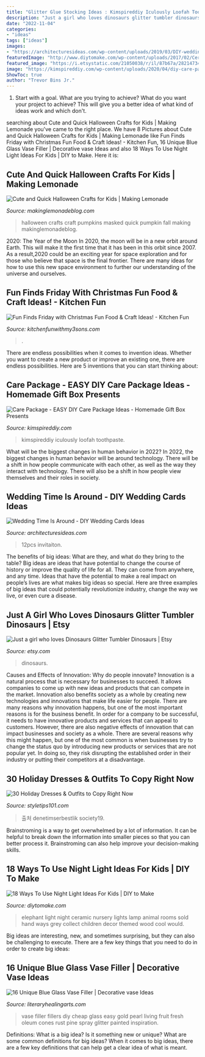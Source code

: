 ```yaml
---
title: "Glitter Glue Stocking Ideas : Kimspireddiy Iculously Loofah Toothpaste"
description: "Just a girl who loves dinosaurs glitter tumbler dinosaurs"
date: "2022-11-04"
categories:
- "ideas"
tags: ["ideas"]
images:
- "https://architecturesideas.com/wp-content/uploads/2019/03/DIY-wedding-cards-ideas-20.jpg"
featuredImage: "http://www.diytomake.com/wp-content/uploads/2017/02/Ceramic-Elephant-Night-Light.jpg"
featured_image: "https://i.etsystatic.com/21050038/r/il/87b67a/2821473442/il_1588xN.2821473442_pp1c.jpg"
image: "https://kimspireddiy.com/wp-content/uploads/2020/04/diy-care-package-red-85.jpg"
ShowToc: true
author: "Trevor Bins Jr."
---
```



1. Start with a goal. What are you trying to achieve? What do you want your project to achieve? This will give you a better idea of what kind of ideas work and which don't. 

	

		
searching about Cute and Quick Halloween Crafts for Kids | Making Lemonade you've came to the right place. We have 8 Pictures about Cute and Quick Halloween Crafts for Kids | Making Lemonade like Fun Finds Friday with Christmas Fun Food &amp; Craft Ideas! - Kitchen Fun, 16 Unique Blue Glass Vase Filler | Decorative vase Ideas and also 18 Ways To Use Night Light Ideas For Kids | DIY to Make. Here it is:
		
    
## Cute And Quick Halloween Crafts For Kids | Making Lemonade

<img loading=lazy src="https://makinglemonadeblog.com/wp-content/uploads/2015/10/kids-halloween-crafts-ideas-masked-no-carve-pumpkin.jpg" onerror="this.onerror=null;this.src='https://tse2.mm.bing.net/th?id=OIP.Kck1h5f9Ui1_BFPE4Klp1wHaLE&amp;pid=15.1';" alt="Cute and Quick Halloween Crafts for Kids | Making Lemonade">

_Source: makinglemonadeblog.com_

>halloween crafts craft pumpkins masked quick pumpkin fall making makinglemonadeblog. 

	

2020: The Year of the Moon
In 2020, the moon will be in a new orbit around Earth. This will make it the first time that it has been in this orbit since 2007. As a result,2020 could be an exciting year for space exploration and for those who believe that space is the final frontier. There are many ideas for how to use this new space environment to further our understanding of the universe and ourselves.

    
## Fun Finds Friday With Christmas Fun Food &amp; Craft Ideas! - Kitchen Fun

<img loading=lazy src="https://kitchenfunwithmy3sons.com/wp-content/uploads/2015/11/fun-finds-friday2.jpg" onerror="this.onerror=null;this.src='https://tse3.mm.bing.net/th?id=OIP.UuT37RdFPlZgiXmoLi6NhwHaGA&amp;pid=15.1';" alt="Fun Finds Friday with Christmas Fun Food &amp; Craft Ideas! - Kitchen Fun">

_Source: kitchenfunwithmy3sons.com_

>. 

	

There are endless possibilities when it comes to invention ideas. Whether you want to create a new product or improve an existing one, there are endless possibilities. Here are 5 inventions that you can start thinking about: 

    
## Care Package - EASY DIY Care Package Ideas - Homemade Gift Box Presents

<img loading=lazy src="https://kimspireddiy.com/wp-content/uploads/2020/04/diy-care-package-red-85.jpg" onerror="this.onerror=null;this.src='https://tse4.mm.bing.net/th?id=OIP.n9k7jWyTj8GhgnjBInbeFwHaNM&amp;pid=15.1';" alt="Care Package - EASY DIY Care Package Ideas - Homemade Gift Box Presents">

_Source: kimspireddiy.com_

>kimspireddiy iculously loofah toothpaste. 

	

What will be the biggest changes in human behavior in 2022?
In 2022, the biggest changes in human behavior will be around technology. There will be a shift in how people communicate with each other, as well as the way they interact with technology. There will also be a shift in how people view themselves and their roles in society.

    
## Wedding Time Is Around - DIY Wedding Cards Ideas

<img loading=lazy src="https://architecturesideas.com/wp-content/uploads/2019/03/DIY-wedding-cards-ideas-20.jpg" onerror="this.onerror=null;this.src='https://tse4.mm.bing.net/th?id=OIP.zFBH2EAXha2QIb55_QpN4QHaHa&amp;pid=15.1';" alt="Wedding Time Is Around - DIY Wedding Cards Ideas">

_Source: architecturesideas.com_

>12pcs invitaiton. 

	

The benefits of big ideas: What are they, and what do they bring to the table?
Big ideas are ideas that have potential to change the course of history or improve the quality of life for all. They can come from anywhere, and any time. Ideas that have the potential to make a real impact on people’s lives are what makes big ideas so special. Here are three examples of big ideas that could potentially revolutionize industry, change the way we live, or even cure a disease.

    
## Just A Girl Who Loves Dinosaurs Glitter Tumbler Dinosaurs | Etsy

<img loading=lazy src="https://i.etsystatic.com/21050038/r/il/87b67a/2821473442/il_1588xN.2821473442_pp1c.jpg" onerror="this.onerror=null;this.src='https://tse1.mm.bing.net/th?id=OIP.EUxovaTkmg_0Hu7HHw5RIAHaJ3&amp;pid=15.1';" alt="Just a girl who loves Dinosaurs Glitter Tumbler Dinosaurs | Etsy">

_Source: etsy.com_

>dinosaurs. 

	

Causes and Effects of Innovation: Why do people innovate?
Innovation is a natural process that is necessary for businesses to succeed. It allows companies to come up with new ideas and products that can compete in the market. Innovation also benefits society as a whole by creating new technologies and innovations that make life easier for people. There are many reasons why innovation happens, but one of the most important reasons is for the business benefit. In order for a company to be successful, it needs to have innovative products and services that can appeal to customers. However, there are also negative effects of innovation that can impact businesses and society as a whole. There are several reasons why this might happen, but one of the most common is when businesses try to change the status quo by introducing new products or services that are not popular yet. In doing so, they risk disrupting the established order in their industry or putting their competitors at a disadvantage.

    
## 30 Holiday Dresses &amp; Outfits To Copy Right Now

<img loading=lazy src="https://styletips101.com/wp-content/uploads/2016/11/leggy-look.jpg" onerror="this.onerror=null;this.src='https://tse1.mm.bing.net/th?id=OIP.sJFgUcS-2MqGnO-OcyyxJAAAAA&amp;pid=15.1';" alt="30 Holiday Dresses &amp; Outfits to Copy Right Now">

_Source: styletips101.com_

>출처 denetimserbestlik society19. 

	

Brainstroming is a way to get overwhelmed by a lot of information. It can be helpful to break down the information into smaller pieces so that you can better process it. Brainstroming can also help improve your decision-making skills.

    
## 18 Ways To Use Night Light Ideas For Kids | DIY To Make

<img loading=lazy src="http://www.diytomake.com/wp-content/uploads/2017/02/Ceramic-Elephant-Night-Light.jpg" onerror="this.onerror=null;this.src='https://tse1.mm.bing.net/th?id=OIP.6DuXZ_3nJhUOq1dvrt-DlgHaJ4&amp;pid=15.1';" alt="18 Ways To Use Night Light Ideas For Kids | DIY to Make">

_Source: diytomake.com_

>elephant light night ceramic nursery lights lamp animal rooms sold hand ways grey collect children decor themed wood cool would. 

	

Big ideas are interesting, new, and sometimes surprising, but they can also be challenging to execute. There are a few key things that you need to do in order to create big ideas:

    
## 16 Unique Blue Glass Vase Filler | Decorative Vase Ideas

<img loading=lazy src="https://www.literaryhealingarts.com/wp-content/uploads/blue-glass-vase-filler-of-blue-vase-filler-photos-best-15-cheap-and-easy-diy-vase-filler-ideas-inside-blue-vase-filler-pictures-rust-oleum-spray-painted-glitter-pine-cones-as-a-vase-filler-o.jpg" onerror="this.onerror=null;this.src='https://tse3.mm.bing.net/th?id=OIP.BgVbKjUlSlQZFFRh5eJdWgHaLH&amp;pid=15.1';" alt="16 Unique Blue Glass Vase Filler | Decorative vase Ideas">

_Source: literaryhealingarts.com_

>vase filler fillers diy cheap glass easy gold pearl living fruit fresh oleum cones rust pine spray glitter painted inspiration. 

	

Definitions: What is a big idea? Is it something new or unique? What are some common definitions for big ideas?
When it comes to big ideas, there are a few key definitions that can help get a clear idea of what is meant.

